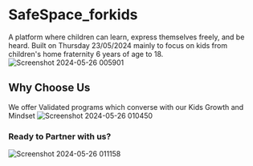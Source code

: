 # SafeSpace_forkids 
A platform where children can learn, express themselves freely, and be heard.
Built on Thursday 23/05/2024 mainly to focus on kids from children's home fraternity 6 years of age to 18.
![Screenshot 2024-05-26 005901](https://github.com/DevFaith/Inno-Development/assets/148878314/2be4d057-2b85-4ecd-85ca-509b5de09e6a)

## Why Choose Us
We offer Validated programs which converse with our Kids Growth and Mindset
![Screenshot 2024-05-26 010450](https://github.com/DevFaith/Inno-Development/assets/148878314/ac6529af-4fb3-442f-b95e-5d524451d295)

### Ready to Partner with us?
![Screenshot 2024-05-26 011158](https://github.com/DevFaith/Inno-Development/assets/148878314/0e5f15aa-cae9-4929-9e8c-11e58d9d7f0f)

